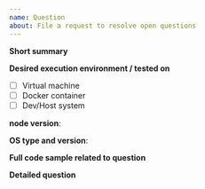 ```yaml
---
name: Question
about: File a request to resolve open questions
---
```


**Short summary**

**Desired execution environment / tested on**

- [ ] Virtual machine
- [ ] Docker container
- [ ] Dev/Host system

**node version**:

**OS type and version**:

**Full code sample related to question**

**Detailed question**
